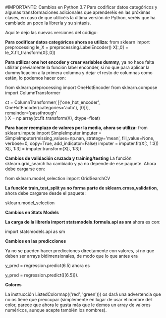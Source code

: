 #IMPORTANTE: Cambios en Python 3.7
Para codificar datos categóricos y algunas transformaciones adicionales que aprenderéis en las próximas clases, en caso de que utilicéis la última versión de Python, veréis que ha cambiado un poco la librería y su sintaxis.

Aquí te dejo las nuevas versiones del código:

**Para codificar datos categóricos ahora se utiliza:**
from sklearn import preprocessing
le_X = preprocessing.LabelEncoder()
X[:,0] = le_X.fit_transform(X[:,0])


**Para utilizar one hot encoder y crear variables dummy**, ya no hace falta utilizar previamente la función label enconder, si no que para aplicar la dummyficación a la primera columna y dejar el resto de columnas como están, lo podemos hacer con:

from sklearn.preprocessing import OneHotEncoder
from sklearn.compose import ColumnTransformer
 
ct = ColumnTransformer(
   [('one_hot_encoder', OneHotEncoder(categories='auto'), [0])],  
   remainder='passthrough'                       
)
X = np.array(ct.fit_transform(X), dtype=float)


**Para hacer reemplazo de valores por la media, ahora se utiliza:**
from sklearn.impute import SimpleImputer
imputer = SimpleImputer(missing_values=np.nan, strategy='mean', fill_value=None, verbose=0, copy=True, add_indicator=False)
imputer = imputer.fit(X[:, 1:3])
X[:, 1:3] = imputer.transform(X[:, 1:3])

**Cambios de validación cruzada y training/testing**
La función sklearn.grid_search ha cambiado y ya no depende de ese paquete. Ahora debe cargarse con:

from sklearn.model_selection import GridSearchCV

**La función train_test_split ya no forma parte de sklearn.cross_validation**, ahora debe cargarse desde el paquete:

sklearn.model_selection

**Cambios en Stats Models**

**La carga de la librería import statsmodels.formula.api as sm** ahora es con:

import statsmodels.api as sm
 
**Cambios en las predicciones**

Ya no se pueden hacer predicciones directamente con valores, si no que deben ser arrays bidimensionales, de modo que lo que antes era 

y_pred = regression.predict(6.5) ahora es 

y_pred = regression.predict([[6.5]]).

**Colores**

La instrucción ListedColormap(('red', 'green'))) os dará una advertencia que no os tiene que preocupar (simplemente en lugar de usar el nombre del color, parece que ahora le gusta más que le demos un array de valores numéricos, aunque acepte también los nombres).

